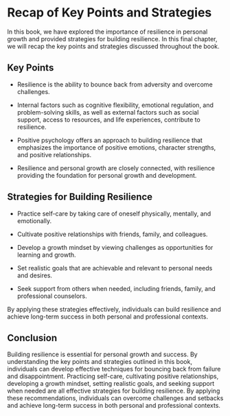 Recap of Key Points and Strategies
==========================================================

In this book, we have explored the importance of resilience in personal growth and provided strategies for building resilience. In this final chapter, we will recap the key points and strategies discussed throughout the book.

Key Points
----------

* Resilience is the ability to bounce back from adversity and overcome challenges.

* Internal factors such as cognitive flexibility, emotional regulation, and problem-solving skills, as well as external factors such as social support, access to resources, and life experiences, contribute to resilience.

* Positive psychology offers an approach to building resilience that emphasizes the importance of positive emotions, character strengths, and positive relationships.

* Resilience and personal growth are closely connected, with resilience providing the foundation for personal growth and development.

Strategies for Building Resilience
----------------------------------

* Practice self-care by taking care of oneself physically, mentally, and emotionally.

* Cultivate positive relationships with friends, family, and colleagues.

* Develop a growth mindset by viewing challenges as opportunities for learning and growth.

* Set realistic goals that are achievable and relevant to personal needs and desires.

* Seek support from others when needed, including friends, family, and professional counselors.

By applying these strategies effectively, individuals can build resilience and achieve long-term success in both personal and professional contexts.

Conclusion
----------

Building resilience is essential for personal growth and success. By understanding the key points and strategies outlined in this book, individuals can develop effective techniques for bouncing back from failure and disappointment. Practicing self-care, cultivating positive relationships, developing a growth mindset, setting realistic goals, and seeking support when needed are all effective strategies for building resilience. By applying these recommendations, individuals can overcome challenges and setbacks and achieve long-term success in both personal and professional contexts.
